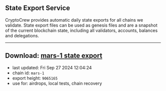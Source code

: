 ## State Export Service
CryptoCrew provides automatic daily state exports for all chains we validate. State export files can be used as genesis files and are a snapshot of the current blockchain state, including all validators, accounts, balances and delegations.

---
**Download: [mars-1 state export](https://dl-eu2.ccvalidators.com/SERVICE/mars/mars-1_export_9065165.json)**
---

- last updated: Fri Sep 27 2024 12:04:24
- chain id: `mars-1`
- export height: `9065165`
- use for: airdrops, local tests, chain recovery
